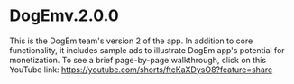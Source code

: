 # DogEmv.2.0.0
This is the DogEm team's version 2 of the app. In addition to core functionality, it includes sample ads to illustrate DogEm app's potential for monetization. To see a brief page-by-page walkthrough, click on this YouTube link: https://youtube.com/shorts/ftcKaXDysO8?feature=share
